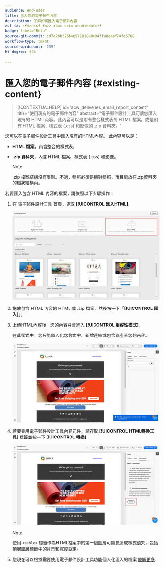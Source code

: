 ```yaml
---
audience: end-user
title: 匯入您的電子郵件內容
description: 了解如何匯入電子郵件內容
exl-id: ef9c8e6f-f422-404e-9ebb-a89d1bd45e7f
badge: label="Beta"
source-git-commit: cd7e2bb325b4e571018a8e04ffa0eaef74fe6768
workflow-type: tm+mt
source-wordcount: '239'
ht-degree: 48%

---
```


# 匯入您的電子郵件內容 {#existing-content}

>[!CONTEXTUALHELP]
>id="acw_deliveries_email_import_content"
>title="使用現有的電子郵件內容"
>abstract="電子郵件設計工具可讓您匯入現有的 HTML 內容。此內容可以是附有整合樣式表的 HTML 檔案，或是附有 HTML 檔案、樣式表 (.css) 和影像的 .zip 資料夾。"

您可以在電子郵件設計工具中匯入現有的HTML內容。 此內容可以是：

* **HTML 檔案**，內含整合的樣式表，
* **.zip 資料夾**，內含 HTML 檔案、樣式表 (.css) 和影像。

  >[!NOTE]
  >
  >.zip 檔案結構沒有限制。不過，參照必須是相對參照，而且能放在.zip資料夾的樹狀結構內。

若要匯入包含 HTML 內容的檔案，請依照以下步驟操作：

1. 在 [電子郵件設計工具](get-started-email-designer.md) 首頁，選取 **[!UICONTROL 匯入HTML]**.

   ![](assets/html-import.png)

1. 拖放包含 HTML 內容的 HTML 或 .zip 檔案，然後按一下「**[!UICONTROL 匯入]**」。

1. 上傳HTML內容後，您的內容將會進入 **[!UICONTROL 相容性模式]**.

   在此模式中，您只能個人化您的文字、新增連結或包含資產至您的內容。

   ![](assets/html-imported.png)

1. 若要善用電子郵件設計工具內容元件，請存取 **[!UICONTROL HTML轉換工具]** 標籤並按一下 **[!UICONTROL 轉換]**.

   ![](assets/html-imported-2.png)

   >[!NOTE]
   >
   > 使用 `<table>` 標籤作為HTML檔案中的第一個圖層可能會造成樣式遺失，包括頂層圖層標籤中的背景和寬度設定。

1. 您現在可以根據需要使用電子郵件設計工具功能個人化匯入的檔案 [瞭解更多](content-components.md).

